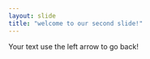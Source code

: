 ```yaml
---
layout: slide 
title: "welcome to our second slide!" 
---
```

Your text 
use the left arrow to go back!
